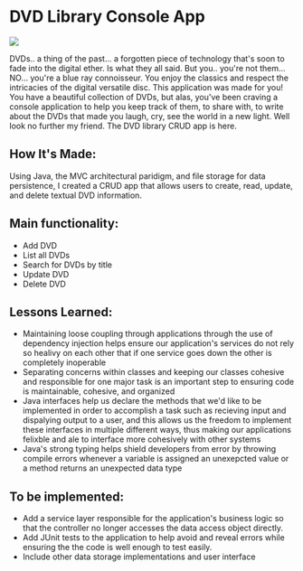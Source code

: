 # DVD Library Console App

![](https://media.giphy.com/media/l3vReTmBHnPsC4oHS/giphy.gif)

DVDs.. a thing of the past... a forgotten piece of technology that's soon to fade into the digital ether. Is what they all said. But you.. you're not them... NO... you're a blue ray connoisseur. You enjoy the classics and respect the intricacies of the digital versatile disc. This application was made for you! You have a beautiful collection of DVDs, but alas, you've been craving a console application to help you keep track of them, to share with, to write about the DVDs that made you laugh, cry, see the world in a new light. Well look no further my friend. The DVD library CRUD app is here.

## How It's Made:
Using Java, the MVC architectural paridigm, and file storage for data persistence, I created a CRUD app that allows users to create, read, update, and delete textual DVD information.

## Main functionality:
<ul>
    <li>Add DVD</li>
    <li>List all DVDs</li>
    <li>Search for DVDs by title</li>
    <li>Update DVD</li>
    <li>Delete DVD</li>
</ul>

## Lessons Learned:
<ul>
  <li>Maintaining loose coupling through applications through the use of dependency injection helps ensure our application's services do not rely so healivy on each other that if one service goes down the other is completely inoperable</li>
  <li>Separating concerns within classes and keeping our classes cohesive and responsible for one major task is an important step to ensuring code is maintainable, cohesive, and organized</li>
  <li>Java interfaces help us declare the methods that we'd like to be implemented in order to accomplish a task such as recieving input and dispalying output to a user, and this allows us the freedom to implement these interfaces in multiple different ways, thus making our applications felixble and ale to interface more cohesively with other systems</li>
  <li>Java's strong typing helps shield developers from error by throwing compile errors whenever a variable is assigned an unexepcted value or a method returns an unexpected data type
  </li>
</ul>

## To be implemented:
<ul>
  <li>Add a service layer responsible for the application's business logic so that the controller no longer accesses the data access object directly.</li>
  <li>Add JUnit tests to the application to help avoid and reveal errors while ensuring the the code is well enough to test easily.</li>
  <li>Include other data storage implementations and user interface</li>
</ul>
